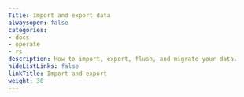 ```yaml
---
Title: Import and export data
alwaysopen: false
categories:
- docs
- operate
- rs
description: How to import, export, flush, and migrate your data.
hideListLinks: false
linkTitle: Import and export
weight: 30
---
```

